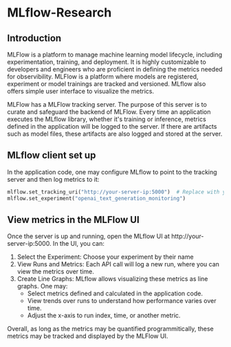 # MLflow-Research
## Introduction 

MLFlow is a platform to manage machine learning model lifecycle, including experimentation, training, and deployment. It is highly customizable 
to developers and engineers who are proficient in defining the metrics needed for observibility. MLFlow is a platform where models are registered,
experiment or model trainings are tracked and versioned. MLflow also offers simple user interface to visualize the metrics. 

MLFlow has a MLFlow tracking server. The purpose of this server is to curate and safeguard the backend of MLFlow. Every time an application
executes the MLflow library, whether it's training or inference, metrics defined in the application will be logged to the server. If there are artifacts
such as model files, these artifacts are also logged and stored at the server.

## MLflow client set up
In the application code, one may configure MLflow to point to the tracking server and then log metrics to it:

```python
mlflow.set_tracking_uri("http://your-server-ip:5000")  # Replace with your server IP
mlflow.set_experiment("openai_text_generation_monitoring")

```

## View metrics in the MLFlow UI
Once the server is up and running, open the MLflow UI at http://your-server-ip:5000. In the UI, you can:

1. Select the Experiment: Choose your experiment by their name
2. View Runs and Metrics: Each API call will log a new run, where you can view the metrics over time.
3. Create Line Graphs: MLflow allows visualizing these metrics as line graphs. One may:
    * Select metrics defined and calculated in the application code.
    * View trends over runs to understand how performance varies over time.
    * Adjust the x-axis to run index, time, or another metric.

Overall, as long as the metrics may be quantified programmitically, these metrics may be tracked and displayed by the MLFlow UI. 


